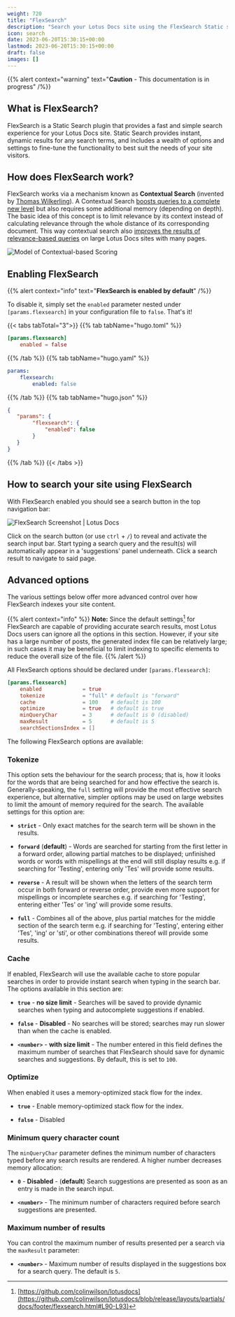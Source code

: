 ```yaml
---
weight: 720
title: "FlexSearch"
description: "Search your Lotus Docs site using the FlexSearch Static site Search plugin."
icon: search
date: 2023-06-20T15:30:15+00:00
lastmod: 2023-06-20T15:30:15+00:00
draft: false
images: []
---
```


{{% alert context="warning" text="**Caution** - This documentation is in progress" /%}}

## What is FlexSearch?

FlexSearch is a Static Search plugin that provides a fast and simple search experience for your Lotus Docs site. Static Search provides instant, dynamic results for any search terms, and includes a wealth of options and settings to fine-tune the functionality to best suit the needs of your site visitors.

## How does FlexSearch work?

FlexSearch works via a mechanism known as **Contextual Search** (invented by [Thomas Wilkerling](https://github.com/ts-thomas)). A Contextual Search [boosts queries to a complete new level](https://nextapps-de.github.io/flexsearch/bench/) but also requires some additional memory (depending on depth). The basic idea of this concept is to limit relevance by its context instead of calculating relevance through the whole distance of its corresponding document. This way contextual search also [improves the results of relevance-based queries](https://nextapps-de.github.io/flexsearch/bench/match.html) on large Lotus Docs sites with many pages.

![Model of Contextual-based Scoring](https://res.cloudinary.com/lotuslabs/image/upload/v1688597756/Lotus%20Docs/images/contextual-index_gnhpqm.webp "**Model of Contextual-based Scoring** - Copyright 2018-2021 Thomas Wilkerling Nextapps GmbH - [*source*](https://github.com/nextapps-de/flexsearch/blob/master/README.md#contextual-search)")

## Enabling FlexSearch

{{% alert context="info" text="**FlexSearch is enabled by default**" /%}}

To disable it, simply set the `enabled` parameter nested under `[params.flexsearch]` in your configuration file to `false`. That's it!

{{< tabs tabTotal="3">}}
{{% tab tabName="hugo.toml" %}}

```toml
[params.flexsearch]
    enabled = false
```

{{% /tab %}}
{{% tab tabName="hugo.yaml" %}}

```yaml
params:
    flexsearch:
        enabled: false
```

{{% /tab %}}
{{% tab tabName="hugo.json" %}}

```json
{
   "params": {
        "flexsearch": {
            "enabled": false
        }
   }
}
```

{{% /tab %}}
{{< /tabs >}}

## How to search your site using FlexSearch

With FlexSearch enabled you should see a search button in the top navigation bar:

![FlexSearch Screenshot | Lotus Docs](https://res.cloudinary.com/lotuslabs/image/upload/v1688442518/Lotus%20Docs/images/lotus_docs_flexsearch_ui_components_diagram_v1.1_jp2f0l.webp "FlexSearch components: **1.** Search Button **2.** Search Input Bar **3.** Search Result | Lotus Docs")

Click on the search button (or use `ctrl` + `/`) to reveal and activate the search input bar. Start typing a search query and the result(s) will automatically appear in a 'suggestions' panel underneath. Click a search result to navigate to said page.

## Advanced options

The various settings below offer more advanced control over how FlexSearch indexes your site content.

{{% alert context="info" %}}
**Note:** Since the default settings[^1] for FlexSearch are capable of providing accurate search results, most Lotus Docs users can ignore all the options in this section. However, if your site has a large number of posts, the generated index file can be relatively large; in such cases it may be beneficial to limit indexing to specific elements to reduce the overall size of the file.
{{% /alert %}}

All FlexSearch options should be declared under `[params.flexsearch]`:

```toml
[params.flexsearch]
    enabled             = true
    tokenize            = "full" # default is "forward"
    cache               = 100    # default is 100
    optimize            = true   # default is true
    minQueryChar        = 3      # default is 0 (disabled)
    maxResult           = 5      # default is 5
    searchSectionsIndex = []
```

The following FlexSearch options are available:
### Tokenize

This option sets the behaviour for the search process; that is, how it looks for the words that are being searched for and how effective the search is. Generally-speaking, the `full` setting will provide the most effective search experience, but alternative, simpler options may be used on large websites to limit the amount of memory required for the search. The available settings for this option are:

- **`strict`** - Only exact matches for the search term will be shown in the results.

- **`forward`** (**default**) - Words are searched for starting from the first letter in a forward order, allowing partial matches to be displayed; unfinished words or words with mispellings at the end will still display results e.g. if searching for 'Testing', entering only 'Tes' will provide some results.

- **`reverse`** - A result will be shown when the letters of the search term occur in both forward or reverse order, provide even more support for mispellings or incomplete searches e.g. if searching for 'Testing', entering either 'Tes' or 'ing' will provide some results.

- **`full`** - Combines all of the above, plus partial matches for the middle section of the search term e.g. if searching for 'Testing', entering either 'Tes', 'ing' or 'sti', or other combinations thereof will provide some results.

### Cache

If enabled, FlexSearch will use the available cache to store popular searches in order to provide instant search when typing in the search bar. The options available in this section are:

- **`true`** - **no size limit** - Searches will be saved to provide dynamic searches when typing and autocomplete suggestions if enabled.

- **`false`** - **Disabled** - No searches will be stored; searches may run slower than when the cache is enabled.

- **`<number>`** - **with size limit** - The number entered in this field defines the maximum number of searches that FlexSearch should save for dynamic searches and suggestions. By default, this is set to `100`.

### Optimize

When enabled it uses a memory-optimized stack flow for the index.

- **`true`** - Enable memory-optimized stack flow for the index.

- **`false`** - Disabled

### Minimum query character count

The `minQueryChar` parameter defines the minimum number of characters typed before any search results are rendered. A higher number decreases memory allocation:

- **`0`** - **Disabled** - (**default**) Search suggestions are presented as soon as an entry is made in the search input.

- **`<number>`** - The minimum number of characters required before search suggestions are presented.

### Maximum number of results

You can control the maximum number of results presented per a search via the `maxResult` parameter:

- **`<number>`** - Maximum number of results displayed in the suggestions box for a search query. The default is `5`.

[^1]: [https://github.com/colinwilson/lotusdocs](https://github.com/colinwilson/lotusdocs/blob/release/layouts/partials/docs/footer/flexsearch.html#L90-L93)
